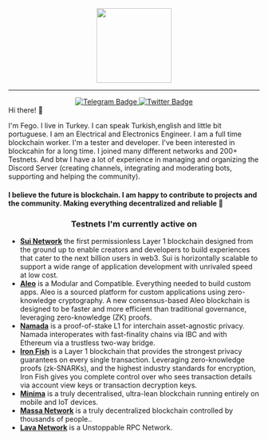 <div id="header" align="center">
  <img src="https://avatars.githubusercontent.com/u/82613690?v=4" width="150"/>
</div>

_____


<div id="badges" align="center">
    <a href="https://t.me/fego41">
      <img src="https://img.shields.io/badge/Telegram-black?style=for-the-badge&logo=Telegram&logoColor=white" alt="Telegram Badge"/>
    </a>
      <a href="https://twitter.com/ferganiince">
      <img src="https://img.shields.io/badge/Twitter-black?style=for-the-badge&logo=twitter&logoColor=white" alt="Twitter Badge"/>
    </a>
</div



<h3> Hi there! 👋 </h3>

I'm Fego. I live in Turkey. I can speak Turkish,english and little bit portuguese. I am an Electrical and Electronics Engineer. I am a full time blockchain worker. I'm a tester and developer. I've been interested in blockcahin for a long time. I joined many different networks and 200+ Testnets. And btw I have a lot of experience in managing and organizing the Discord Server (creating channels, integrating and moderating bots, supporting and helping the community).

<h4>I believe the future is blockchain. I am happy to contribute to projects and the community. Making everything decentralized and reliable 🥂</h4>

<h3 align="center">Testnets I'm currently active on</h3>
<ul>
    <li> <a href="https://sui.io/" target="_blank"><strong>Sui Network</strong></a> the first permissionless Layer 1 blockchain designed from the ground up to enable creators and developers to build experiences that cater to the next billion users in web3. Sui is horizontally scalable to support a wide range of application development with unrivaled speed at low cost.</li>
    <li> <a href="https://www.aleo.org/" target="_blank"><strong>Aleo</strong></a> is a Modular and Compatible. Everything needed to build custom apps. Aleo is a sourced platform for custom applications using zero-knowledge cryptography. A new consensus-based Aleo blockchain is designed to be faster and more efficient than traditional governance, leveraging zero-knowledge (ZK) proofs.</li>
    <li> <a href="https://namada.net/" target="_blank"><strong>Namada</strong></a> is a proof-of-stake L1 for interchain asset-agnostic privacy. Namada interoperates with fast-finality chains via IBC and with Ethereum via a trustless two-way bridge.</li>
    <li> <a href="https://ironfish.network/" target="_blank"><strong>Iron Fish</strong></a> is a Layer 1 blockchain that provides the strongest privacy guarantees on every single transaction. Leveraging zero-knowledge proofs (zk-SNARKs), and the highest industry standards for encryption, Iron Fish gives you complete control over who sees transaction details via account view keys or transaction decryption keys.</li>
    <li> <a href="https://www.minima.global/" target="_blank"><strong>Minima</strong></a> is a truly decentralised, ultra-lean blockchain running entirely on mobile and IoT devices.</li>
    <li> <a href="https://massa.net/" target="_blank"><strong>Massa Network</strong></a> is a truly decentralized blockchain controlled by thousands of people..</li>
    <li> <a href="https://https://lavanet.xyz/" target="_blank"><strong>Lava Network</strong></a> is a Unstoppable RPC Network.</li>
    
  </ul>

